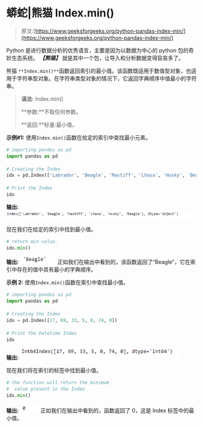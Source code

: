 # 蟒蛇|熊猫 Index.min()

> 原文:[https://www.geeksforgeeks.org/python-pandas-index-min/](https://www.geeksforgeeks.org/python-pandas-index-min/)

Python 是进行数据分析的优秀语言，主要是因为以数据为中心的 python 包的奇妙生态系统。 ***【熊猫】*** 就是其中一个包，让导入和分析数据变得容易多了。

熊猫 `**Index.min()**`函数返回索引的最小值。该函数既适用于数值型对象，也适用于字符串型对象。在字符串类型对象的情况下，它返回字典顺序中值最小的字符串。

> **语法:** Index.min()
> 
> **参数:**不取任何参数。
> 
> **返回:**标量:最小值。

**示例#1:** 使用`Index.min()`函数在给定的索引中查找最小元素。

```py
# importing pandas as pd
import pandas as pd

# Creating the Index
idx = pd.Index(['Labrador', 'Beagle', 'Mastiff', 'Lhasa', 'Husky', 'Beagle'])

# Print the Index
idx
```

**输出:**
![](img/2e5f32f557d77c2e9d6d2a2d9bf6a714.png)

现在我们在给定的索引中找到最小值。

```py
# return min value.
idx.min()
```

**输出:**
![](img/3b1b5d70b33e9b6ec4afcb3b72a621e1.png)
正如我们在输出中看到的，该函数返回了“Beagle”，它在索引中存在的值中具有最小的字典顺序。

**示例 2:** 使用`Index.min()`函数在索引中查找最小值。

```py
# importing pandas as pd
import pandas as pd

# Creating the Index
idx = pd.Index([17, 69, 33, 5, 0, 74, 0])

# Print the Datetime Index
idx
```

**输出:**
![](img/89aa00e99f29e2de517569b640138b7b.png)

现在我们将在索引的标签中找到最小值。

```py
# the function will return the minimum
#  value present in the Index
idx.min()
```

**输出:**
![](img/ef57082f1e93cfc2f642c83904a5d715.png)
正如我们在输出中看到的，函数返回了 0，这是 Index 标签中的最小值。